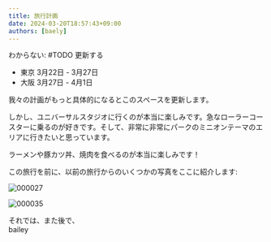 ```yaml
---
title: 旅行計画
date: 2024-03-20T18:57:43+09:00
authors: [baely]
---
```

わからない: #TODO 更新する

- 東京 3月22日 - 3月27日
- 大阪 3月27日 - 4月1日

我々の計画がもっと具体的になるとこのスペースを更新します。

しかし、ユニバーサルスタジオに行くのが本当に楽しみです。急なローラーコースターに乗るのが好きです。そして、非常に非常にパークのミニオンテーマのエリアに行きたいと思っています。

ラーメンや豚カツ丼、焼肉を食べるのが本当に楽しみです！

この旅行を前に、以前の旅行からのいくつかの写真をここに紹介します:

![000027](https://github.com/devhou-se/www-jp/assets/5674656/b552fc9a-d036-4e42-bd62-e17e42b54d21)

![000035](https://github.com/devhou-se/www-jp/assets/5674656/492a8139-dfc5-466b-8adf-19a35a9b3363)

それでは、また後で、  
bailey